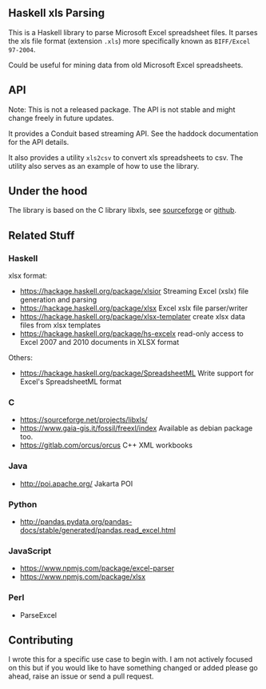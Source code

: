 ## Haskell xls Parsing
This is a Haskell library to parse Microsoft Excel spreadsheet files. It parses
the xls file format (extension `.xls`) more specifically known as
`BIFF/Excel 97-2004`.

Could be useful for mining data from old Microsoft Excel spreadsheets.

## API
Note: This is not a released package. The API is not stable and might
change freely in future updates.

It provides a Conduit based streaming API. See the haddock documentation
for the API details.

It also provides a utility `xls2csv` to convert xls spreadsheets to csv. The
utility also serves as an example of how to use the library.

## Under the hood
The library is based on the C library libxls, see
[sourceforge](https://sourceforge.net/projects/libxls/) or
[github](https://github.com/svn2github/libxls).

## Related Stuff

### Haskell
xlsx format:
* https://hackage.haskell.org/package/xlsior Streaming Excel (xslx) file generation and parsing
* https://hackage.haskell.org/package/xlsx Excel xslx file parser/writer
* https://hackage.haskell.org/package/xlsx-templater create xlsx data files from xlsx templates
* https://hackage.haskell.org/package/hs-excelx read-only access to Excel 2007 and 2010 documents in XLSX format

Others:
* https://hackage.haskell.org/package/SpreadsheetML Write support for Excel's SpreadsheetML format

### C
* https://sourceforge.net/projects/libxls/
* https://www.gaia-gis.it/fossil/freexl/index Available as debian package too.
* https://gitlab.com/orcus/orcus C++ XML workbooks

### Java
* http://poi.apache.org/ Jakarta POI

### Python
* http://pandas.pydata.org/pandas-docs/stable/generated/pandas.read_excel.html

### JavaScript
* https://www.npmjs.com/package/excel-parser
* https://www.npmjs.com/package/xlsx

### Perl
* ParseExcel

## Contributing
I wrote this for a specific use case to begin with. I am not actively focused
on this but if you would like to have something changed or added please go
ahead, raise an issue or send a pull request.
